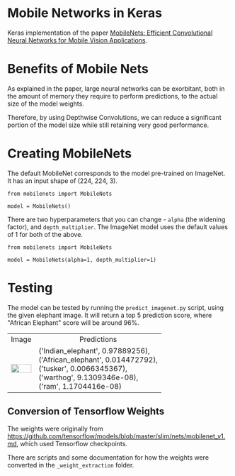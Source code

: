 # Mobile Networks in Keras

Keras implementation of the paper [MobileNets: Efficient Convolutional Neural Networks for Mobile Vision Applications](https://arxiv.org/pdf/1704.04861.pdf).

# Benefits of Mobile Nets
As explained in the paper, large neural networks can be exorbitant, both in the amount of memory they require to perform predictions, to the actual size of the model weights.

Therefore, by using Depthwise Convolutions, we can reduce a significant portion of the model size while still retaining very good performance.

# Creating MobileNets

The default MobileNet corresponds to the model pre-trained on ImageNet. It has an input shape of (224, 224, 3).

```
from mobilenets import MobileNets

model = MobileNets()
```

There are two hyperparameters that you can change - `alpha` (the widening factor), and `depth_multiplier`. The ImageNet model uses the default values of 1 for both of the above.

```
from mobilenets import MobileNets

model = MobileNets(alpha=1, depth_multiplier=1)
```

# Testing 

The model can be tested by running the `predict_imagenet.py` script, using the given elephant image. It will return a top 5 prediction score, where "African Elephant" score will be around 96%.

<table>
<tr align='center'>
<td>Image</td>
<td>Predictions</td>
</tr>
<tr align='left'>
<td>
<img src="https://github.com/titu1994/MobileNetworks/blob/master/elephant.jpg?raw=true" width=100% height=100%>
</td>
<td>
('Indian_elephant', 0.97889256), <br>
('African_elephant', 0.014472792), <br>
('tusker', 0.0066345367), <br>
('warthog', 9.1309346e-08), <br>
('ram', 1.1704416e-08)
</td>
</tr>
</table>

## Conversion of Tensorflow Weights
The weights were originally from https://github.com/tensorflow/models/blob/master/slim/nets/mobilenet_v1.md, which used Tensorflow checkpoints. 

There are scripts and some documentation for how the weights were converted in the `_weight_extraction` folder.
